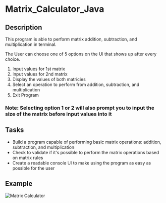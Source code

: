 # Matrix_Calculator_Java

## Description
This program is able to perform matrix addition, subtraction, and multiplication in terminal. 

The User can choose one of 5 options on the UI that shows up after every choice.
1. Input values for 1st matrix
2. Input values for 2nd matrix
3. Display the values of both matricies
4. Select an operation to perform from addition, subtraction, and multiplication
5. Exit Program

### Note: Selecting option 1 or 2 will also prompt you to input the size of the matrix before input values into it

## Tasks
- Build a program capable of performing basic matrix operations: addition, subtraction, and multiplication
- Check to validate if it's possible to perform the matrix operations based on matrix rules
- Create a readable console UI to make using the program as easy as possible for the user

## Example
![Matrix Calculator]()
